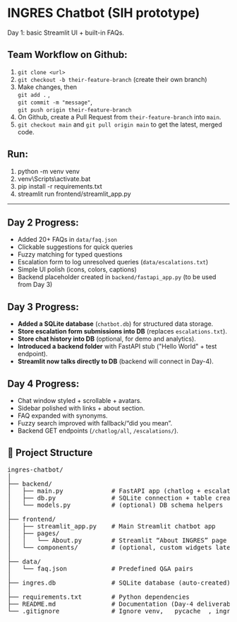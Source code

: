 # INGRES Chatbot (SIH prototype)

Day 1: basic Streamlit UI + built-in FAQs.

## Team Workflow on Github:

1.  `git clone <url>`
2.  `git checkout -b their-feature-branch` (create their own branch)
3.  Make changes, then  
    `git add .` ,  
    `git commit -m "message"`,  
    `git push origin their-feature-branch`
4.  On Github, create a Pull Request from `their-feature-branch` into `main`.
5.  `git checkout main` and `git pull origin main` to get the latest, merged code.

## Run:
1.  python -m venv venv
2.  venv\Scripts\activate.bat
3.  pip install -r requirements.txt
4.  streamlit run frontend/streamlit_app.py

---

## Day 2 Progress:
-   Added 20+ FAQs in `data/faq.json`
-   Clickable suggestions for quick queries
-   Fuzzy matching for typed questions
-   Escalation form to log unresolved queries (`data/escalations.txt`)
-   Simple UI polish (icons, colors, captions)
-   Backend placeholder created in `backend/fastapi_app.py` (to be used from Day 3)

## Day 3 Progress:
-   **Added a SQLite database** (`chatbot.db`) for structured data storage.
-   **Store escalation form submissions into DB** (replaces `escalations.txt`).
-   **Store chat history into DB** (optional, for demo and analytics).
-   **Introduced a backend folder** with FastAPI stub ("Hello World" + test endpoint).
-   **Streamlit now talks directly to DB** (backend will connect in Day-4).

## Day 4 Progress:

- Chat window styled + scrollable + avatars.
- Sidebar polished with links + about section.
- FAQ expanded with synonyms.
- Fuzzy search improved with fallback/“did you mean”.
- Backend GET endpoints (`/chatlog/all`, `/escalations/`).

## 📂 Project Structure
<pre>
ingres-chatbot/
│
├── backend/
│   ├── main.py             # FastAPI app (chatlog + escalation endpoints)
│   ├── db.py               # SQLite connection + table creation
│   └── models.py           # (optional) DB schema helpers
│
├── frontend/
│   ├── streamlit_app.py    # Main Streamlit chatbot app
│   ├── pages/
│   │   └── About.py        # Streamlit “About INGRES” page
│   └── components/         # (optional, custom widgets later)
│
├── data/
│   └── faq.json            # Predefined Q&A pairs
│
├── ingres.db               # SQLite database (auto-created)
│
├── requirements.txt        # Python dependencies
├── README.md               # Documentation (Day-4 deliverable)
└── .gitignore              # Ignore venv, __pycache__, ingres.db etc
</pre>